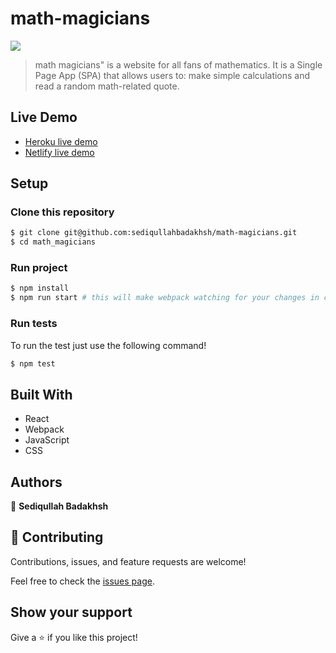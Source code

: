 # math-magicians

![](https://img.shields.io/badge/Microverse-blueviolet)

> math magicians" is a website for all fans of mathematics. It is a Single Page App (SPA) that allows users to: make simple calculations and read a random math-related quote.

## Live Demo

- [Heroku live demo](https://mathmagicians3.herokuapp.com/calculator)
- [Netlify live demo](https://mathmagicians1.netlify.app)

## Setup

### Clone this repository

```bash
$ git clone git@github.com:sediqullahbadakhsh/math-magicians.git
$ cd math_magicians
```

### Run project

```bash
$ npm install
$ npm run start # this will make webpack watching for your changes in code
```

### Run tests

To run the test just use the following command!

```bash
$ npm test
```

## Built With

- React
- Webpack
- JavaScript
- CSS

## Authors

👤 **Sediqullah Badakhsh**

## 🤝 Contributing

Contributions, issues, and feature requests are welcome!

Feel free to check the [issues page](https://github.com/sediqullahbadakhsh/math-magicians.git/issues).

## Show your support

Give a ⭐️ if you like this project!
